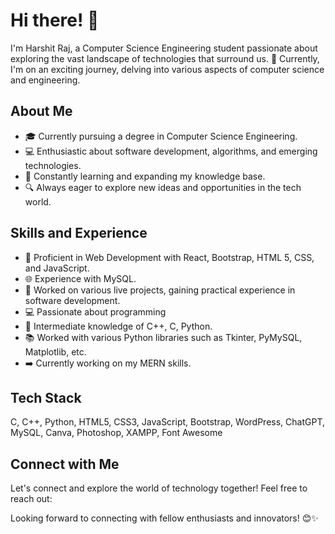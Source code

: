 # Hi there! 👋

I'm Harshit Raj, a Computer Science Engineering student passionate about exploring the vast landscape of technologies that surround us. 🌟 Currently, I'm on an exciting journey, delving into various aspects of computer science and engineering.

## About Me

- 🎓 Currently pursuing a degree in Computer Science Engineering.
- 💻 Enthusiastic about software development, algorithms, and emerging technologies.
- 🌱 Constantly learning and expanding my knowledge base.
- 🔍 Always eager to explore new ideas and opportunities in the tech world.

## Skills and Experience

- 🚀 Proficient in Web Development with React, Bootstrap, HTML 5, CSS, and JavaScript.
- 🌐 Experience with MySQL.
- 💼 Worked on various live projects, gaining practical experience in software development.
- 💻 Passionate about programming
- 🐍 Intermediate knowledge of C++, C, Python.
- 📚 Worked with various Python libraries such as Tkinter, PyMySQL, Matplotlib, etc.
- ➡️ Currently working on my MERN skills.

## Tech Stack

C, C++, Python, HTML5, CSS3, JavaScript, Bootstrap, WordPress, ChatGPT, MySQL, Canva, Photoshop, XAMPP, Font Awesome

## Connect with Me

Let's connect and explore the world of technology together! Feel free to reach out:

Looking forward to connecting with fellow enthusiasts and innovators! 😊✨

